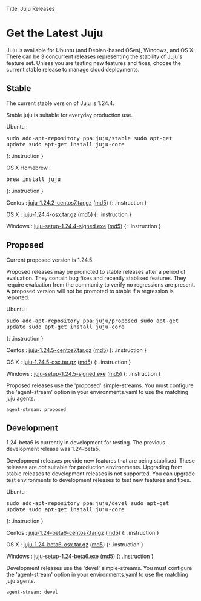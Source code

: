 Title: Juju Releases


# Get the Latest Juju

Juju is available for Ubuntu (and Debian-based OSes), Windows, and OS X.
There can be 3 concurrent releases representing the stability of Juju's
feature set. Unless you are testing new features and fixes, choose the
current stable release to manage cloud deployments.


## Stable

The current stable version of Juju is 1.24.4.

Stable juju is suitable for everyday production use.

Ubuntu
: <pre>sudo add-apt-repository ppa:juju/stable
sudo apt-get update
sudo apt-get install juju-core</pre>
{: .instruction }

OS X Homebrew
: <pre>brew install juju</pre>
{: .instruction }

Centos
: [juju-1.24.2-centos7.tar.gz](https://launchpad.net/juju-core/1.24/1.24.4/+download/juju-1.24.4-centos7.tar.gz) ([md5](https://launchpad.net/juju-core/1.24/1.24.4/+download/juju-1.24.4-centos7.tar.gz/+md5))
{: .instruction }

OS X
: [juju-1.24.4-osx.tar.gz](https://launchpad.net/juju-core/1.24/1.24.4/+download/juju-1.24.4-osx.tar.gz) ([md5](https://launchpad.net/juju-core/1.24/1.24.4/+download/juju-1.24.4-osx.tar.gz/+md5))
{: .instruction }

Windows
: [juju-setup-1.24.4-signed.exe](https://launchpad.net/juju-core/1.24/1.24.4/+download/juju-setup-1.24.4-signed.exe) ([md5](https://launchpad.net/juju-core/1.24/1.24.4/+download/juju-setup-1.24.4-signed.exe/+md5))
{: .instruction }


## Proposed

Current proposed version is 1.24.5.

Proposed releases may be promoted to stable releases after a period of
evaluation. They contain bug fixes and recently stablised features. They
require evaluation from the community to verify no regressions are
present. A proposed version will not be promoted to stable if a
regression is reported.

Ubuntu
: <pre>sudo add-apt-repository ppa:juju/proposed
sudo apt-get update
sudo apt-get install juju-core</pre>
{: .instruction }

Centos
: [juju-1.24.5-centos7.tar.gz](https://launchpad.net/juju-core/1.24/1.24.5/+download/juju-1.24.5-centos7.tar.gz) ([md5](https://launchpad.net/juju-core/1.24/1.24.5/+download/juju-1.24.5-centos7.tar.gz/+md5))
{: .instruction }

OS X
: [juju-1.24.5-osx.tar.gz](https://launchpad.net/juju-core/1.24/1.24.5/+download/juju-1.24.5-osx.tar.gz) ([md5](https://launchpad.net/juju-core/1.24/1.24.5/+download/juju-1.24.5-osx.tar.gz/+md5))
{: .instruction }

Windows
: [juju-setup-1.24.5-signed.exe](https://launchpad.net/juju-core/1.24/1.24.5/+download/juju-setup-1.24.5.exe) ([md5](https://launchpad.net/juju-core/1.24/1.24.5/+download/juju-setup-1.24.5.exe/+md5))
{: .instruction }

Proposed releases use the 'proposed' simple-streams. You must configure
the 'agent-stream' option in your environments.yaml to use the matching
juju agents.

```no-highlight
agent-stream: proposed
```

## Development

1.24-beta6 is currently in development for testing.
The previous development release was 1.24-beta5.

Development releases provide new features that are being stablised.
These releases are *not* suitable for production environments. Upgrading
from stable releases to development releases is not supported. You can
upgrade test environments to development releases to test new features
and fixes.

Ubuntu
: <pre>sudo add-apt-repository ppa:juju/devel
sudo apt-get update
sudo apt-get install juju-core</pre>
{: .instruction }

Centos
: [juju-1.24-beta6-centos7.tar.gz](https://launchpad.net/juju-core/1.24/1.24-beta6/+download/juju-1.24-beta6-centos7.tar.gz) ([md5](https://launchpad.net/juju-core/1.24/1.24-beta6/+download/juju-1.24-beta6-centos7.tar.gz/+md5))
{: .instruction }

OS X
: [juju-1.24-beta6-osx.tar.gz](https://launchpad.net/juju-core/1.24/1.24-beta6/+download/juju-1.24-beta6-osx.tar.gz) ([md5](https://launchpad.net/juju-core/1.24/1.24-beta6/+download/juju-1.24-beta6-osx.tar.gz/+md5))
{: .instruction }

Windows
: [juju-setup-1.24-beta6.exe](https://launchpad.net/juju-core/1.24/1.24-beta6/+download/juju-setup-1.24-beta6.exe) ([md5](https://launchpad.net/juju-core/1.24/1.24-beta6/+download/juju-setup-1.24-beta6.exe/+md5))
{: .instruction }

Development releases use the 'devel' simple-streams. You must configure
the 'agent-stream' option in your environments.yaml to use the matching
juju agents.

```no-highlight
agent-stream: devel
```
